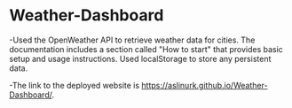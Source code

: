 # Weather-Dashboard

-Used the OpenWeather API to retrieve weather data for cities. The documentation includes a section called "How to start" that provides basic setup and usage instructions. Used localStorage to store any persistent data.

-The link to the deployed website is https://aslinurk.github.io/Weather-Dashboard/.
